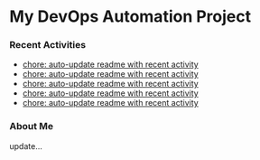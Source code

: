 # My DevOps Automation Project

### Recent Activities
<!-- activity:START -->
- [chore: auto-update readme with recent activity](https://github.com/kaigiii/mybowling-app/commit/b41d78de026c452d07db7e27696ab6e26cba52fb)
- [chore: auto-update readme with recent activity](https://github.com/kaigiii/mybowling-app/commit/7a0c78347a1eca868f3b66f3289978a869941044)
- [chore: auto-update readme with recent activity](https://github.com/kaigiii/mybowling-app/commit/bad4b19cd4a04757eaceed4354f11277002b9414)
- [chore: auto-update readme with recent activity](https://github.com/kaigiii/mybowling-app/commit/ae917a8823fcbadf47ce419adae42fb65d661fbc)
- [chore: auto-update readme with recent activity](https://github.com/kaigiii/mybowling-app/commit/f44d7cdcd5d70d7fd3519d049298969316e105b8)
<!-- activity:END -->

### About Me
<!-- MYLINKS:START -->
<!-- MYLINKS:END -->

update...
